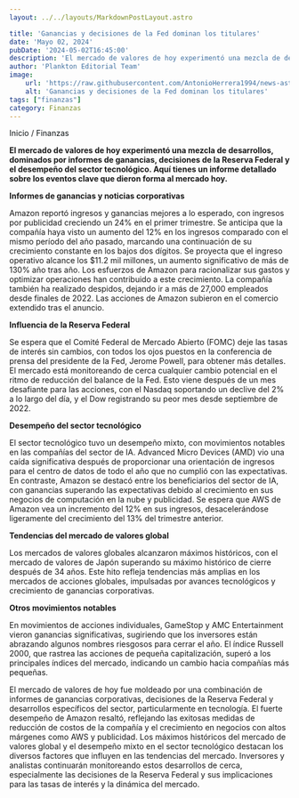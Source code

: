 ```yaml
---
layout: ../../layouts/MarkdownPostLayout.astro

title: 'Ganancias y decisiones de la Fed dominan los titulares'
date: 'Mayo 02, 2024'
pubDate: '2024-05-02T16:45:00'
description: 'El mercado de valores de hoy experimentó una mezcla de desarrollos, dominados por informes de ganancias y decisiones de la FED.'
author: 'Plankton Editorial Team'
image:
    url: 'https://raw.githubusercontent.com/AntonioHerrera1994/news-astro/master/src/assets/finanzas/fed.webp'
    alt: 'Ganancias y decisiones de la Fed dominan los titulares'
tags: ["finanzas"]
category: Finanzas
---
```


<span><a href="/" style="text-decoration:none;color:#0F1416">Inicio</a> / <a href="/finanzas" style="text-decoration:none;color:#0F1416">Finanzas</a></span>


<p style="font-weight: bold;">El mercado de valores de hoy experimentó una mezcla de desarrollos, dominados por informes de ganancias, decisiones de la Reserva Federal y el desempeño del sector tecnológico. Aquí tienes un informe detallado sobre los eventos clave que dieron forma al mercado hoy.</p>

**Informes de ganancias y noticias corporativas**

Amazon reportó ingresos y ganancias mejores a lo esperado, con ingresos por publicidad creciendo un 24% en el primer trimestre. Se anticipa que la compañía haya visto un aumento del 12% en los ingresos comparado con el mismo período del año pasado, marcando una continuación de su crecimiento constante en los bajos dos dígitos. Se proyecta que el ingreso operativo alcance los $11.2 mil millones, un aumento significativo de más de 130% año tras año. Los esfuerzos de Amazon para racionalizar sus gastos y optimizar operaciones han contribuido a este crecimiento. La compañía también ha realizado despidos, dejando ir a más de 27,000 empleados desde finales de 2022. Las acciones de Amazon subieron en el comercio extendido tras el anuncio.

**Influencia de la Reserva Federal**

Se espera que el Comité Federal de Mercado Abierto (FOMC) deje las tasas de interés sin cambios, con todos los ojos puestos en la conferencia de prensa del presidente de la Fed, Jerome Powell, para obtener más detalles. El mercado está monitoreando de cerca cualquier cambio potencial en el ritmo de reducción del balance de la Fed. Esto viene después de un mes desafiante para las acciones, con el Nasdaq soportando un declive del 2% a lo largo del día, y el Dow registrando su peor mes desde septiembre de 2022.

**Desempeño del sector tecnológico**

El sector tecnológico tuvo un desempeño mixto, con movimientos notables en las compañías del sector de IA. Advanced Micro Devices (AMD) vio una caída significativa después de proporcionar una orientación de ingresos para el centro de datos de todo el año que no cumplió con las expectativas. En contraste, Amazon se destacó entre los beneficiarios del sector de IA, con ganancias superando las expectativas debido al crecimiento en sus negocios de computación en la nube y publicidad. Se espera que AWS de Amazon vea un incremento del 12% en sus ingresos, desacelerándose ligeramente del crecimiento del 13% del trimestre anterior.

**Tendencias del mercado de valores global**

Los mercados de valores globales alcanzaron máximos históricos, con el mercado de valores de Japón superando su máximo histórico de cierre después de 34 años. Este hito refleja tendencias más amplias en los mercados de acciones globales, impulsadas por avances tecnológicos y crecimiento de ganancias corporativas.

**Otros movimientos notables**

En movimientos de acciones individuales, GameStop y AMC Entertainment vieron ganancias significativas, sugiriendo que los inversores están abrazando algunos nombres riesgosos para cerrar el año. El índice Russell 2000, que rastrea las acciones de pequeña capitalización, superó a los principales índices del mercado, indicando un cambio hacia compañías más pequeñas.


El mercado de valores de hoy fue moldeado por una combinación de informes de ganancias corporativas, decisiones de la Reserva Federal y desarrollos específicos del sector, particularmente en tecnología. El fuerte desempeño de Amazon resaltó, reflejando las exitosas medidas de reducción de costos de la compañía y el crecimiento en negocios con altos márgenes como AWS y publicidad. Los máximos históricos del mercado de valores global y el desempeño mixto en el sector tecnológico destacan los diversos factores que influyen en las tendencias del mercado. Inversores y analistas continuarán monitoreando estos desarrollos de cerca, especialmente las decisiones de la Reserva Federal y sus implicaciones para las tasas de interés y la dinámica del mercado.

